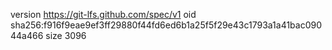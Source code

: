 version https://git-lfs.github.com/spec/v1
oid sha256:f916f9eae9ef3ff29880f44fd6ed6b1a25f5f29e43c1793a1a41bac09044a466
size 3096
